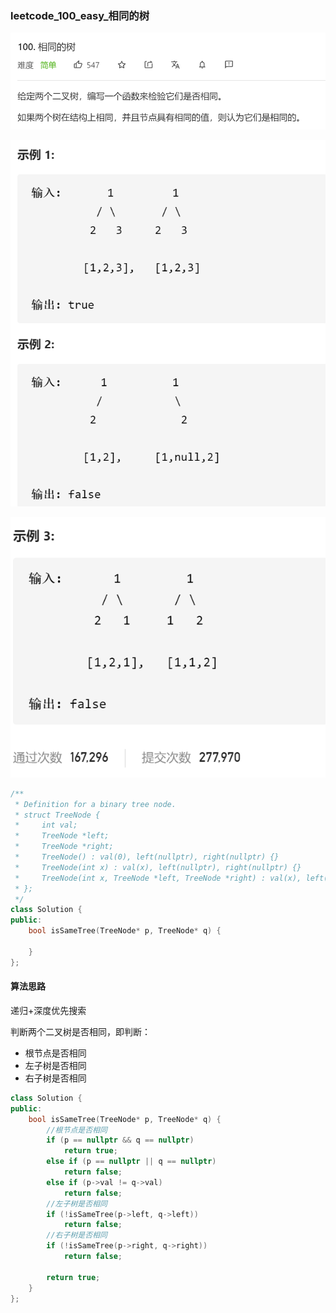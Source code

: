 ### leetcode_100_easy_相同的树

![image-20210113143204665](leetcode_100_easy_%E7%9B%B8%E5%90%8C%E7%9A%84%E6%A0%91.assets/image-20210113143204665.png)

![image-20210113143217049](leetcode_100_easy_%E7%9B%B8%E5%90%8C%E7%9A%84%E6%A0%91.assets/image-20210113143217049.png)

![image-20210113143228035](leetcode_100_easy_%E7%9B%B8%E5%90%8C%E7%9A%84%E6%A0%91.assets/image-20210113143228035.png)

```c++
/**
 * Definition for a binary tree node.
 * struct TreeNode {
 *     int val;
 *     TreeNode *left;
 *     TreeNode *right;
 *     TreeNode() : val(0), left(nullptr), right(nullptr) {}
 *     TreeNode(int x) : val(x), left(nullptr), right(nullptr) {}
 *     TreeNode(int x, TreeNode *left, TreeNode *right) : val(x), left(left), right(right) {}
 * };
 */
class Solution {
public:
    bool isSameTree(TreeNode* p, TreeNode* q) {

    }
};
```

#### 算法思路

递归+深度优先搜索

判断两个二叉树是否相同，即判断：

- 根节点是否相同
- 左子树是否相同
- 右子树是否相同

```c++
class Solution {
public:
	bool isSameTree(TreeNode* p, TreeNode* q) {
		//根节点是否相同
		if (p == nullptr && q == nullptr)
			return true;
		else if (p == nullptr || q == nullptr)
			return false;
		else if (p->val != q->val)
			return false;
		//左子树是否相同
		if (!isSameTree(p->left, q->left))
			return false;
		//右子树是否相同
		if (!isSameTree(p->right, q->right))
			return false;

		return true;
	}
};
```

